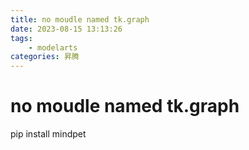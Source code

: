 ```yaml
---
title: no moudle named tk.graph
date: 2023-08-15 13:13:26
tags: 
    - modelarts 
categories: 昇腾
---
```


# no moudle named tk.graph

pip install mindpet
